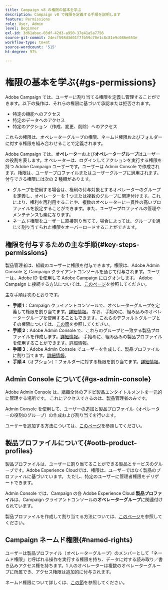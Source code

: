```yaml
---
title: Campaign v8 の権限の基本を学ぶ
description: Campaign v8 で権限を定義する手順を説明します
feature: Permissions
role: User, Admin
level: Beginner
exl-id: 3d61abac-03df-42d3-a950-37e41a5a7756
source-git-commit: 24ecf598d3d01f7fb59c70e1c8c81e9c086e653e
workflow-type: tm+mt
source-wordcount: '515'
ht-degree: 97%

---
```


# 権限の基本を学ぶ{#gs-permissions}

Adobe Campaign では、ユーザーに割り当てる権限を定義し管理することができます。以下の操作は、それらの権限に基づいて承認または拒否されます。

* 特定の機能へのアクセス
* 特定のデータへのアクセス
* 特定のアクション（作成、変更、削除）へのアクセス

これらの権限は、オペレーターグループの権限、ネームド権限およびフォルダーに対する権限を組み合わせることで定義されます。

Adobe Campaign では、**オペレーター**&#x200B;および&#x200B;**オペレーターグループ**&#x200B;はユーザーの役割を表します。オペレーターは、ログインしてアクションを実行する権限を持つ Adobe Campaign ユーザーです。ユーザーは Admin Console で作成されます。権限は、ユーザープロファイルまたはユーザーグループに適用されます。付与できる権限には次の 2 種類があります。

* グループを使用する場合は、権利の付与対象とするオペレーターのグループを定義し、オペレーターを 1 つまたは複数のグループに関連付けます。これにより、権利を再利用することや、複数のオペレーターに一貫性の高いプロファイルを設定することができます。また、ユーザープロファイルの管理やメンテナンスも楽になります。
* ネームド権限をユーザーに直接割り当てて、場合によっては、グループを通じて割り当てられた権限をオーバーロードすることができます。

## 権限を付与するための主な手順{#key-steps-permissions}

製品管理者は、組織のユーザーに権限を付与できます。権限は、Adobe Admin Console と Campaign クライアントコンソールを通じて付与されます。ユーザーは、Adobe ID を使用して Adobe Campaign にログオンします。 Adobe Campaign に接続する方法については、[このページ](connect.md)を参照してください。

主な手順は次のとおりです。

* **手順 1**：Campaign クライアントコンソールで、オペレーターグループを定義して権限を割り当てます。[詳細情報](manage-permissions.md#create-product-profile)。
なお、手始めに、組み込みのオペレーターグループを使用することもできます。これらのデフォルトグループとその権限については、[この節](manage-permissions.md#ootb-productprofiles)を参照してください。
* **手順 2**：Adobe Admin Console で、これらのグループと一致する製品プロファイルを作成します。[詳細情報](manage-permissions.md#create-product-profile)。
手始めに、組み込みの製品プロファイルを使用することができます。[詳細情報](manage-permissions.md#ootb-productprofiles)。
* **手順 3**：Adobe Admin Console でユーザーを作成して、製品プロファイルに割り当てます。[詳細情報](manage-permissions.md#add-users)。
* **手順 4**（オプション）：フォルダーに対する権限を割り当てます。[詳細情報](manage-permissions.md#ootb-productprofiles)。

## Admin Console について{#gs-admin-console}

Adobe Admin Console は、組織全体のアドビ製品エンタイトルメントを一元的に管理する場所です。 これにアクセスできるのは、製品管理者のみです。

Admin Console を使用して、ユーザーの追加と製品プロファイル（オペレーターの役割のグループ）の作成および割り当てを行います。

ユーザーを追加する方法については、[このページ](manage-permissions.md#add-users)を参照してください。

## 製品プロファイルについて{#ootb-product-profiles}

製品プロファイルは、ユーザーに割り当てることができる製品とサービスのグループです。Adobe Experience Cloudでは、権限は、ユーザーではなく製品のプロファイルに基づいています。 ただし、特定のユーザーに管理者権限をデリゲートできます。

Admin Console では、Campaign の各 Adobe Experience Cloud **製品プロファイル**&#x200B;は、Campaign クライアントコンソールの&#x200B;**オペレーターグループ**&#x200B;に関連付けられています。

製品プロファイルを作成して割り当てる方法については、[このページ](manage-permissions.md#create-a-product-profile)を参照してください。

## Campaign ネームド権限{#named-rights}

ユーザーは製品プロファイル（オペレーターグループ）のメンバーとして「ネームド権限」と呼ばれる操作を実行する権限を持ち、データに対する読み取り／書き込みアクセス権を持ちます。1 人のオペレーターは複数のオペレーターグループに所属でき、アクセス権限は追加的に付与されます。

ネームド権限について詳しくは、[この節](manage-permissions.md#use-named-rights)を参照してください。
